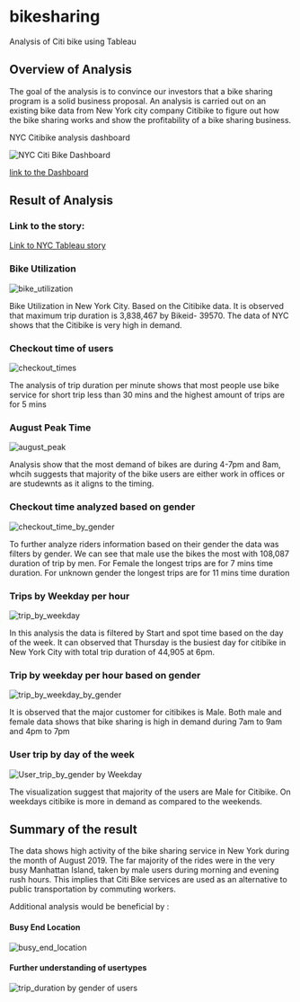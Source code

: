 # bikesharing
Analysis of Citi bike using Tableau

## Overview of Analysis

The goal of the analysis is to convince our investors that a bike sharing program is a solid business proposal. An analysis is carried out on an existing bike data from New York city company Citibike to figure out how the bike sharing works and show the profitability of a bike sharing business.

NYC Citibike analysis dashboard

![NYC Citi Bike Dashboard](https://user-images.githubusercontent.com/111251560/206349680-ecb37ada-65dd-4677-bfb6-8f3173b45252.png)

[link to the Dashboard](https://public.tableau.com/app/profile/akanksha.lamba/viz/NYCCitiBike_16702592602040/NYCCitiBike)
## Result of Analysis

### Link to the story: 
[Link to NYC Tableau story](https://public.tableau.com/app/profile/akanksha.lamba/viz/NYCCitibikeAnalysis_16704632563000/NYCCitibikeAnalysis)

### Bike Utilization

![bike_utilization](https://user-images.githubusercontent.com/111251560/206340190-61956d72-9c24-4679-b974-06074c12a036.png)

Bike Utilization in New York City. Based on the Citibike data. It is observed that maximum trip duration is 3,838,467 by Bikeid- 39570. The data of NYC shows that the Citibike is very high in demand. 

### Checkout time of users

![checkout_times](https://user-images.githubusercontent.com/111251560/206341349-cc9d55db-967b-4c4a-a21e-f4e975ad5c12.png)

The analysis of trip duration per minute shows that most people use bike service for short trip less than 30 mins and the highest amount of trips are for 5 mins

### August Peak Time

![august_peak](https://user-images.githubusercontent.com/111251560/206341334-55196257-43de-430c-aaed-718993171394.png)

Analysis show that the most demand of bikes are during 4-7pm and 8am, whcih suggests that majority of the bike users are either work in offices or are studewnts as it aligns to the timing. 

### Checkout time analyzed based on gender

![checkout_time_by_gender](https://user-images.githubusercontent.com/111251560/206341681-04bb745b-2bff-4f63-947c-3e8755eb6cec.png)

To further analyze riders information based on their gender the data was filters by gender. We can see that male use the bikes the most with 108,087 duration of trip by men. For Female the longest trips are for 7 mins time duration. For unknown gender the longest trips are for 11 mins time duration

### Trips by Weekday per hour

![trip_by_weekday](https://user-images.githubusercontent.com/111251560/206342718-08e562d5-db7d-4da0-b7f8-c1e059bcf455.png)

In this analysis the data is filtered by Start and spot time based on the day of the week. It can observed that Thursday is the busiest day for citibike in New York City with total trip duration of 44,905 at 6pm. 

### Trip by weekday per hour based on gender

![trip_by_weekday_by_gender](https://user-images.githubusercontent.com/111251560/206343692-ecfdc9a0-84c9-448e-b0ad-204046fc14b8.png)

It is observed that the major customer for citibikes is Male. Both male and female data shows that bike sharing is high in demand during 7am to 9am and 4pm to 7pm

### User trip by day of the week

![User_trip_by_gender by Weekday](https://user-images.githubusercontent.com/111251560/206344746-2b5e7c8a-6c01-4b89-a894-8e7ff6e237f0.png)

The visualization suggest that majority of the users are Male for Citibike. On weekdays citibike is more in demand as compared to the weekends.

## Summary of the result

The data shows high activity of the bike sharing service in New York during the month of August 2019.
The far majority of the rides were in the very busy Manhattan Island, taken by male users during morning and evening rush hours. This implies that Citi Bike services are used as an alternative to public transportation by commuting workers.

Additional analysis would be beneficial by :

#### Busy End Location

![busy_end_location](https://user-images.githubusercontent.com/111251560/206349435-3306c35a-4c48-4dbd-917b-29959c56002f.png)

#### Further understanding of usertypes

![trip_duration by gender of users](https://user-images.githubusercontent.com/111251560/206349582-72797040-4461-40f6-a155-dee00918cefb.png)
